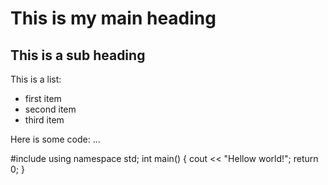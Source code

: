 # This is my main heading

## This is a sub heading

This is a list:
* first item
* second item
* third item

Here is some code:
...

#include <iostream>
using namespace std;
int main()
{
  cout << "Hellow world!";
  return 0;
}
